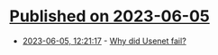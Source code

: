 # [Published on 2023-06-05](index.md)

* [2023-06-05, 12:21:17](https://lobste.rs/s/rhklir/why_did_usenet_fail) - [Why did Usenet fail?](https://shkspr.mobi/blog/2023/06/why-did-usenet-fail/)

